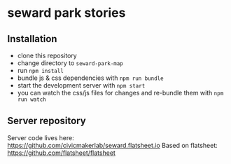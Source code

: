 # seward park stories

## Installation

- clone this repository
- change directory to `seward-park-map`
- run `npm install`
- bundle js & css dependencies with `npm run bundle`
- start the development server with `npm start`
- you can watch the css/js files for changes and re-bundle them with `npm run watch`

## Server repository

Server code lives here: https://github.com/civicmakerlab/seward.flatsheet.io
Based on flatsheet: https://github.com/flatsheet/flatsheet